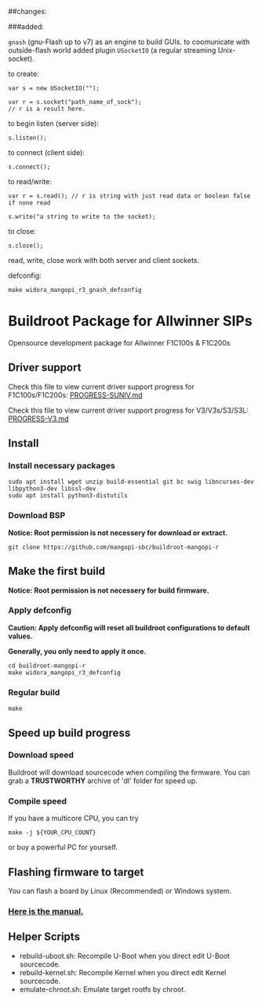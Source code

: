 ##changes:

###added:

`gnash` (gnu-Flash up to v7) as an engine to build GUIs.
to coomunicate with outside-flash world added plugin `USocketIO` (a regular streaming Unix-socket).

to create:
```
var s = new USocketIO("");

var r = s.socket("path_name_of_sock");
// r is a result here.
```

to begin listen (server side):
```
s.listen();
```

to connect (client side):
```
s.connect();
```

to read/write:
```
var r = s.read(); // r is string with just read data or boolean false if none read

s.write("a string to write to the socket);
```

to close:
```
s.close();
```

read, write, close work with both server and client sockets.


defconfig:
```
make widora_mangopi_r3_gnash_defconfig
```

# Buildroot Package for Allwinner SIPs
Opensource development package for Allwinner F1C100s & F1C200s

## Driver support
Check this file to view current driver support progress for F1C100s/F1C200s: [PROGRESS-SUNIV.md](PROGRESS-SUNIV.md)

Check this file to view current driver support progress for V3/V3s/S3/S3L: [PROGRESS-V3.md](PROGRESS-V3.md)

## Install

### Install necessary packages
``` shell
sudo apt install wget unzip build-essential git bc swig libncurses-dev libpython3-dev libssl-dev
sudo apt install python3-distutils
```

### Download BSP
**Notice: Root permission is not necessery for download or extract.**
```shell
git clone https://github.com/mangopi-sbc/buildroot-mangopi-r
```

## Make the first build
**Notice: Root permission is not necessery for build firmware.**

### Apply defconfig
**Caution: Apply defconfig will reset all buildroot configurations to default values.**

**Generally, you only need to apply it once.**
```shell
cd buildroot-mangopi-r
make widora_mangopi_r3_defconfig
```

### Regular build
```shell
make
```

## Speed up build progress

### Download speed
Buildroot will download sourcecode when compiling the firmware. You can grab a **TRUSTWORTHY** archive of 'dl' folder for speed up.

### Compile speed
If you have a multicore CPU, you can try
```
make -j ${YOUR_CPU_COUNT}
```
or buy a powerful PC for yourself.

## Flashing firmware to target
You can flash a board by Linux (Recommended) or Windows system.
### [Here is the manual.](flashutils/README.md)

## Helper Scripts
- rebuild-uboot.sh: Recompile U-Boot when you direct edit U-Boot sourcecode.
- rebuild-kernel.sh: Recompile Kernel when you direct edit Kernel sourcecode.
- emulate-chroot.sh: Emulate target rootfs by chroot.
